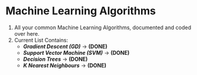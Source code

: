 # Machine Learning Algorithms

1. All your common Machine Learning Algorithms, documented and coded over here.
2. Current List Contains:
   - **_Gradient Descent (GD)_** -> **(DONE)**
   - **_Support Vector Machine (SVM)_** -> **(DONE)**
   - **_Decision Trees_** -> **(DONE)**
   - **_K Nearest Neighbours_** -> **(DONE)**
